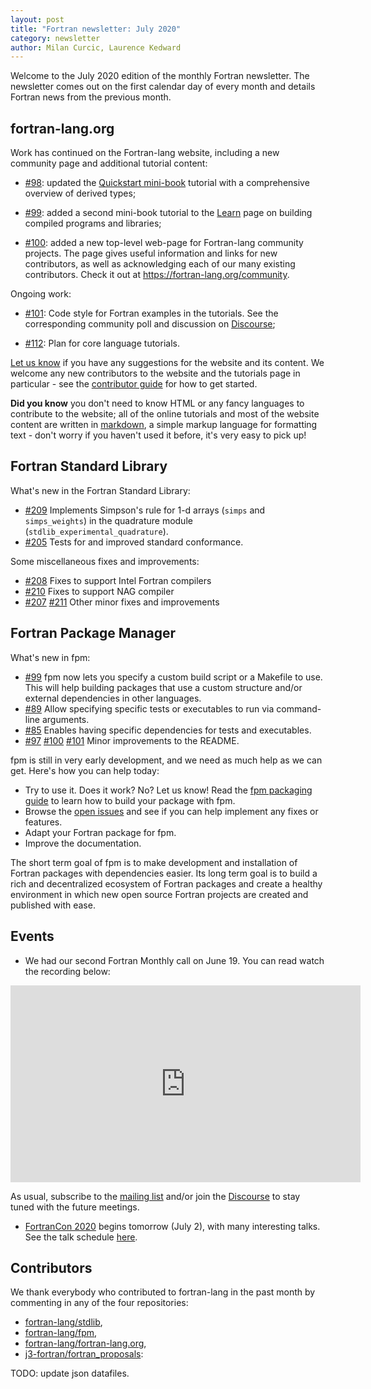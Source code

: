```yaml
---
layout: post
title: "Fortran newsletter: July 2020"
category: newsletter
author: Milan Curcic, Laurence Kedward
---
```


Welcome to the July 2020 edition of the monthly Fortran newsletter.
The newsletter comes out on the first calendar day of every month
and details Fortran news from the previous month.

<ul id="page-nav"></ul>

## fortran-lang.org

Work has continued on the Fortran-lang website, including a new community page and additional tutorial content:

* [#98](https://github.com/fortran-lang/fortran-lang.org/pull/98): updated the [Quickstart mini-book](https://fortran-lang.org/learn/quickstart/derived_types) tutorial with a comprehensive overview of derived types;

* [#99](https://github.com/fortran-lang/fortran-lang.org/pull/99): added a second mini-book tutorial to the [Learn](https://fortran-lang.org/learn) page on building compiled programs and libraries;

* [#100](https://github.com/fortran-lang/fortran-lang.org/pull/100): added a new top-level web-page for Fortran-lang community projects.
The page gives useful information and links for new contributors, as well as acknowledging each of our many existing contributors.
Check it out at <https://fortran-lang.org/community>.

Ongoing work:

* [#101](https://github.com/fortran-lang/fortran-lang.org/issues/101): Code style for Fortran examples in the tutorials.
See the corresponding community poll and discussion on [Discourse](https://fortran-lang.discourse.group/t/should-tutorials-on-fortran-lang-org-follow-a-consistent-style-for-code-listings/134);

* [#112](https://github.com/fortran-lang/fortran-lang.org/issues/112): Plan for core language tutorials.

[Let us know](https://github.com/fortran-lang/fortran-lang.org/issues) if you have any suggestions for the website and its content.
We welcome any new contributors to the website and the tutorials page in particular - see the [contributor guide](https://github.com/fortran-lang/fortran-lang.org/blob/master/CONTRIBUTING.md) for how to get started.

__Did you know__ you don't need to know HTML or any fancy languages to contribute to the website;
all of the online tutorials and most of the website content are written in [markdown](https://github.com/adam-p/markdown-here/wiki/Markdown-Cheatsheet), a simple markup language for formatting text - don't worry if you haven't used it before, it's very easy to pick up!


## Fortran Standard Library

What's new in the Fortran Standard Library:

* [#209](https://github.com/fortran-lang/stdlib/pull/209)
Implements Simpson's rule for 1-d arrays (`simps` and `simps_weights`) in the
quadrature module (`stdlib_experimental_quadrature`).
* [#205](https://github.com/fortran-lang/stdlib/pull/205)
Tests for and improved standard conformance.

Some miscellaneous fixes and improvements:

* [#208](https://github.com/fortran-lang/stdlib/pull/208)
Fixes to support Intel Fortran compilers
* [#210](https://github.com/fortran-lang/stdlib/pull/210)
Fixes to support NAG compiler
* [#207](https://github.com/fortran-lang/stdlib/pull/207)
[#211](https://github.com/fortran-lang/stdlib/pull/211)
Other minor fixes and improvements

## Fortran Package Manager

What's new in fpm:

* [#99](https://github.com/fortran-lang/fpm/pull/99)
fpm now lets you specify a custom build script or a Makefile to use.
This will help building packages that use a custom structure and/or external
dependencies in other languages.
* [#89](https://github.com/fortran-lang/fpm/pull/89)
Allow specifying specific tests or executables to run via command-line arguments.
* [#85](https://github.com/fortran-lang/fpm/pull/85)
Enables having specific dependencies for tests and executables.
* [#97](https://github.com/fortran-lang/fpm/pull/97)
[#100](https://github.com/fortran-lang/fpm/pull/100)
[#101](https://github.com/fortran-lang/fpm/pull/101)
Minor improvements to the README.

fpm is still in very early development, and we need as much help as we can get.
Here's how you can help today:

* Try to use it. Does it work? No? Let us know! Read the [fpm packaging guide](https://github.com/fortran-lang/fpm/blob/master/PACKAGING.md) to learn how to build your package with fpm.
* Browse the [open issues](https://github.com/fortran-lang/fpm/issues) and see if you can help implement any fixes or features.
* Adapt your Fortran package for fpm.
* Improve the documentation.

The short term goal of fpm is to make development and installation of Fortran packages with dependencies easier.
Its long term goal is to build a rich and decentralized ecosystem of Fortran packages and create a healthy
environment in which new open source Fortran projects are created and published with ease.

## Events

* We had our second Fortran Monthly call on June 19.
You can read watch the recording below:

<iframe width="560" height="315" src="https://www.youtube-nocookie.com/embed/i-gRNGRzugc" frameborder="0" allow="accelerometer; autoplay; encrypted-media; gyroscope; picture-in-picture" allowfullscreen></iframe>

As usual, subscribe to the [mailing list](https://groups.io/g/fortran-lang) and/or
join the [Discourse](https://fortran-lang.discourse.group) to stay tuned with the future meetings.

* [FortranCon 2020](https://tcevents.chem.uzh.ch/event/12) begins tomorrow (July 2),
with many interesting talks.
See the talk schedule [here](https://tcevents.chem.uzh.ch/event/12/timetable/#20200702.detailed).

## Contributors

We thank everybody who contributed to fortran-lang in the past month by
commenting in any of the four repositories:

* [fortran-lang/stdlib](https://github.com/fortran-lang/stdlib),
* [fortran-lang/fpm](https://github.com/fortran-lang/fpm),
* [fortran-lang/fortran-lang.org](https://github.com/fortran-lang/fortran-lang.org),
* [j3-fortran/fortran_proposals](https://github.com/j3-fortran/fortran_proposals):

TODO: update json datafiles.
<div id="gh-contributors" data-startdate="June 01 2020" data-enddate="June 30 2020" height="500px"></div>
